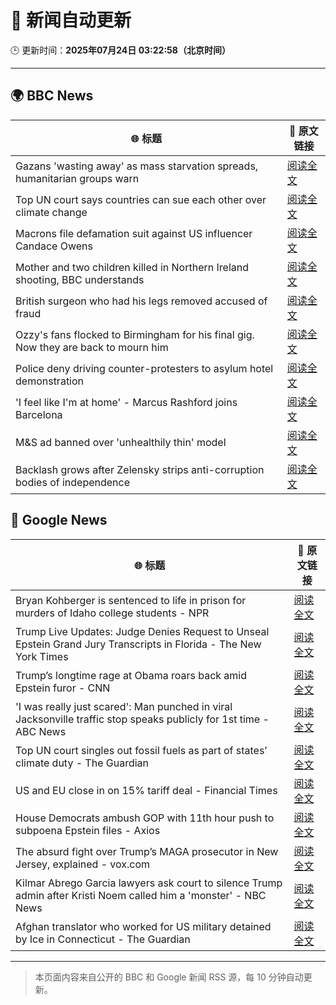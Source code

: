 # 🧠 新闻自动更新

🕒 更新时间：**2025年07月24日 03:22:58（北京时间）**

---

## 🌍 BBC News

| 🌐 标题 | 🔗 原文链接 |
|--------|-------------|
| Gazans 'wasting away' as mass starvation spreads, humanitarian groups warn | [阅读全文](https://www.bbc.com/news/articles/ce9xkx7vnmxo) |
| Top UN court says countries can sue each other over climate change | [阅读全文](https://www.bbc.com/news/articles/ce379k4v3pwo) |
| Macrons file defamation suit against US influencer Candace Owens | [阅读全文](https://www.bbc.com/news/articles/c8739w8py4jo) |
| Mother and two children killed in Northern Ireland shooting, BBC understands | [阅读全文](https://www.bbc.com/news/articles/cqx2537w5e2o) |
| British surgeon who had his legs removed  accused of fraud | [阅读全文](https://www.bbc.com/news/articles/c75r21ww30vo) |
| Ozzy's fans flocked to Birmingham for his final gig. Now they are back to mourn him | [阅读全文](https://www.bbc.com/news/articles/cd971z1g7wvo) |
| Police deny driving counter-protesters to asylum hotel demonstration | [阅读全文](https://www.bbc.com/news/articles/c4g8nzn3ne9o) |
| 'I feel like I'm at home' - Marcus Rashford joins Barcelona | [阅读全文](https://www.bbc.com/sport/football/articles/c873zvn37jvo) |
| M&S ad banned over 'unhealthily thin' model | [阅读全文](https://www.bbc.com/news/articles/cly2j1322w9o) |
| Backlash grows after Zelensky strips anti-corruption bodies of independence | [阅读全文](https://www.bbc.com/news/articles/c9w19vxjr44o) |

## 📰 Google News

| 🌐 标题 | 🔗 原文链接 |
|--------|-------------|
| Bryan Kohberger is sentenced to life in prison for murders of Idaho college students - NPR | [阅读全文](https://news.google.com/rss/articles/CBMiiwFBVV95cUxOeW1JeHZXU0pTSENUbVFjTzBTdzlmNlAwNDk0TlMyQVdVQVR6THNtUklfbTFKX1RfS2wyd3VodWE5cWVtYXJpWDlzWjd1UEIxeUNEYWJsODVwcnIzc01jSExlTi1KdkdXWTllRlVoRGtvZF9LNE5zUjhkUWdNazdtdk1CY2hDU2ZhYW5J?oc=5) |
| Trump Live Updates: Judge Denies Request to Unseal Epstein Grand Jury Transcripts in Florida - The New York Times | [阅读全文](https://news.google.com/rss/articles/CBMiY0FVX3lxTE1HZlhYMGNmWUJKWkxyMGczdWdEVHBPNXYyT2JwT2ttWFZqNGdVTjNhMkZKaUxzZDVSWVA0aTBZb0FkaEcxTTBDd1E4RTJnMF91UVBUU0NBYjhjbTQ3M1c0MEl4MA?oc=5) |
| Trump’s longtime rage at Obama roars back amid Epstein furor - CNN | [阅读全文](https://news.google.com/rss/articles/CBMiekFVX3lxTE9kOExqV3dDRXJQVHBNTDZYbVNtWkdaWTB3c3A3eGNacFpBSTZMdGRZODFvbHRDOHBoSThTcm5IMzRJM19wXzdNVkZSamJVX3VsbDRmMVQyUEhvY3lwNXJyOGp3SE5sWDUteU1YR25JdzN2dGV6eWNkeW1n0gF_QVVfeXFMTkl5N29kYXBSQVJTd3B6Y3pONlRJNTBYTmlPbHloSjFfVXZXV0JJTDZidkgtWVJVRU9MQjIwZDhqcTZoZUZsZHZ4cjhKcnc3MHRyVVdyLWdzN2F4NmJtQ2RsdERzS0pYa2JoMnFTR0E2WHVzYnpPcExMWWxIMU5WQQ?oc=5) |
| 'I was really just scared': Man punched in viral Jacksonville traffic stop speaks publicly for 1st time - ABC News | [阅读全文](https://news.google.com/rss/articles/CBMipAFBVV95cUxOM1d4bU1tRXYtUENsVzkyRUZ3WDlqVWQyV0pyX3ZjREp2VmZfMmhuYzJUU0ZqckxCcXZFYjMxTHhSdGhaenNpZmE2OEkxaHVPbzU0S2RGMXltTDlvYUl3dkUzb25MRzJ1NFdLQ09PUkxlZVpQWWtPc05mZzJHZC12MkhiUk5GUGlwVkQxOFM0NFFVZ1lKQmV5ZVJ0VXBSdE5OVjRTc9IBqgFBVV95cUxNYTM3cnpJaGV5NTZYU21yd2ZqYXY2dTRSMkJpYVMwRW5XejFWMHQ2TGtRSG40RjE3cHB6dWhkaWZ1UVQ2LVdLdVVmbmtBRUNqbllpSVEtSEhVd2c5RW1MNlNuVDlGZExsLXRwYlN1MDdMQ0E1Y2tDU2hUOWR6ZXcwMDlGMFFpRHREN1l0ck16bXJDUVhlTm5WUm55a3FnUnNjajlHdWxoZUFXZw?oc=5) |
| Top UN court singles out fossil fuels as part of states’ climate duty - The Guardian | [阅读全文](https://news.google.com/rss/articles/CBMiqwFBVV95cUxPZ183ZVZlU0ltNHd2WUhhQVNZSjhhT0JIYTVKdkw0bTFZd1ZUSDVmcklUemk2VFZnNm5nT0FhdFdDNVhheDhpY21LU0ptVXpJNm9tZko0QjBENU55LS11dGhwSjBnNlZ2R2xQVS1rbzV0Tm96ZTNVWEhPRG8teFhZQ0lEYW1qMHZjN0xkblEyWGx3eU9PVDJJMm1wZ3c0LVRLbmpXUmcxX2ZNSm8?oc=5) |
| US and EU close in on 15% tariff deal - Financial Times | [阅读全文](https://news.google.com/rss/articles/CBMicEFVX3lxTE9uWEZYeXZubFZPM0RtczV3czg3QmF4MV8tbEg4TEgzM0k1M3FFLU9QN2RpSXNsNUxkbVlEX1lja01GTE5lUC1lTXF6Z1d1ME9qY0psSVVTSFRMa24wNm4xT2tuYUNIN1AtY0RhZkdZRm0?oc=5) |
| House Democrats ambush GOP with 11th hour push to subpoena Epstein files - Axios | [阅读全文](https://news.google.com/rss/articles/CBMihgFBVV95cUxQbjRUUXhBZ25oYUZQZFNFOXFJZTlEOTU1VFBXZXI0OHc2cURscmRpZmtiT3dGeXF4X3czc1QzRVQ2YmVWTGNOTXRnbU5jX2JpcWpVQjZGY1hiWWdrZ0YwaXdnd0FUX2pCb21nNFEzRnhhT184M05hTVZSZ2lVTnBfczZuS3JkQQ?oc=5) |
| The absurd fight over Trump’s MAGA prosecutor in New Jersey, explained - vox.com | [阅读全文](https://news.google.com/rss/articles/CBMilgFBVV95cUxOY2pIYUZiUUVvTE5PWklDeldxdklDdkFPV2VaVF9WTUNCLWZCeFk4YU51cWF3cEpCa0t2a2tZSnJJZWE4cUZtN0loYjRYUk13elg1TDNUREtmVFMyTWhOY1plRUR5cXZMVXlJbHlRLWlsREk1VHJ4ZW9rSTRSSTVSc05BdXNEODZhWDRRTkxyYkNxV3phVUE?oc=5) |
| Kilmar Abrego Garcia lawyers ask court to silence Trump admin after Kristi Noem called him a 'monster' - NBC News | [阅读全文](https://news.google.com/rss/articles/CBMiugFBVV95cUxPZjdpNmpSRm1VcWFpRGRCQXhyNXEtU0lPZENrem9wdnBSdXZZRTZuQzlkV2RINnFyU1Y1TFNyMGxLSDdaV3pIbmgyTkxka1RsaHplVzB2YXNieFllZFJxOS0xaXMyUWdtRDRTaVQ4QjBpdUNaTHI2WmItY2V6SkxZR3REc2gxdmx0VGdxQjIySkc4VVhKTFNPRUlLbTZpMkdINEZKOGtpcThuOFhGZlNXc1BWWkU2clVNOHfSAVZBVV95cUxOVUZXejcwTHJyMlZKTklyYmg3MWZTcUFHZTR4dEl0TkNJMDc3QzBDcWlQMGRUMVc3SXc1c1JPNjlCMGg2QWZiR0RCQ05lbWtoSk5CeGRYZw?oc=5) |
| Afghan translator who worked for US military detained by Ice in Connecticut - The Guardian | [阅读全文](https://news.google.com/rss/articles/CBMilAFBVV95cUxPV2RKU2xyRk5URk1HTHdPVWkwMllKb0NSX3UwcFNEVmhNQ0hjN0hIUERiWGdSeGc3M3M0MVFrcGhQeWdKNU1mSGhyNXpEblIwVWxkcDRYQ3pqTnI0OW13anhVbjc3cHlQeGtFakhnVHdsdUJRWG1jN0ZyZDRVdlc3RTZ0MmkxMnBFYVB6ckpvRElZMWhN?oc=5) |

---
> 本页面内容来自公开的 BBC 和 Google 新闻 RSS 源，每 10 分钟自动更新。